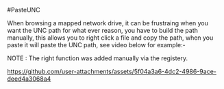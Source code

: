 #PasteUNC

When browsing a mapped network drive, it can be frustraing when you want the UNC path for what ever reason, you have to build the path manually, this allows
you to right click a file and copy the path, when you paste it will paste the UNC path, see video below for example:-

NOTE : The right function was added manually via the registery.

https://github.com/user-attachments/assets/5f04a3a6-4dc2-4986-9ace-deed4a3068a4

